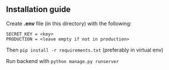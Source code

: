 ## Installation guide

Create **.env** file (in this directory) with the following:

```
SECRET_KEY = <key>
PRODUCTION = <leave empty if not in production>
```

Then `pip install -r requirements.txt` (preferably in virtual env)

Run backend with `python manage.py runserver`
